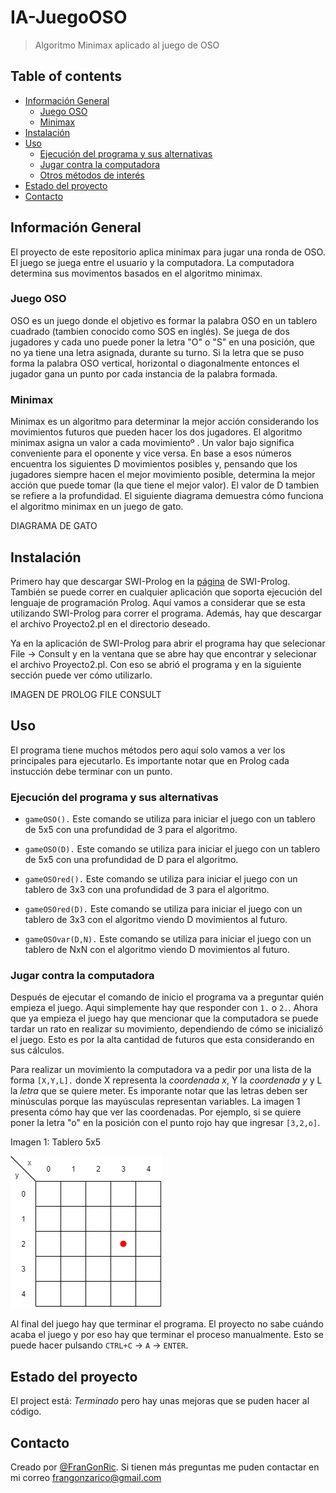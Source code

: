 # IA-JuegoOSO
 > Algoritmo Minimax aplicado al juego de OSO

## Table of contents
* [Información General](#información-general)
  * [Juego OSO](#juego-oso)
  * [Minimax](#minimax)
* [Instalación](#instalación)
* [Uso](#uso)
  * [Ejecución del programa y sus alternativas](#ejecución-del-programa-y-sus-alternativas)
  * [Jugar contra la computadora](#jugar-contra-la-computadora)
  * [Otros métodos de interés](#otros-métodos-de-interés)
* [Estado del proyecto](#estado-del-proyecto)
* [Contacto](#contacto)

## Información General
El proyecto de este repositorio aplica minimax para jugar una ronda de OSO. El juego se juega entre el usuario y la computadora. La computadora determina sus movimentos basados en el algoritmo minimax. 

### Juego OSO
OSO es un juego donde el objetivo es formar la palabra OSO en un tablero cuadrado (tambien conocido como SOS en inglés). Se juega de dos jugadores y cada uno puede poner la letra "O" o "S" en una posición, que no ya tiene una letra asignada, durante su turno. Si la letra que se puso forma la palabra OSO vertical, horizontal o diagonalmente entonces el jugador gana un punto por cada instancia de la palabra formada. 

### Minimax
Minimax es un algoritmo para determinar la mejor acción considerando los movimientos futuros que pueden hacer los dos jugadores. El algoritmo minimax asigna un valor a cada movimientoº . Un valor bajo significa conveniente para el oponente y vice versa. En base a esos números encuentra los siguientes D movimientos posibles y, pensando que los jugadores siempre hacen el mejor movimiento posible, determina la mejor acción que puede tomar (la que tiene el mejor valor). El valor de D tambien se refiere a la profundidad. El siguiente diagrama demuestra cómo funciona el algoritmo minimax en un juego de gato.

DIAGRAMA DE GATO

## Instalación
Primero hay que descargar SWI-Prolog en la [página](https://www.swi-prolog.org/download/stable) de SWI-Prolog. También se puede correr en cualquier aplicación que soporta ejecución del lenguaje de programación Prolog. Aquí vamos a considerar que se esta utilizando SWI-Prolog para correr el programa. Además, hay que descargar el archivo Proyecto2.pl en el directorio deseado.

Ya en la aplicación de SWI-Prolog para abrir el programa hay que selecionar File -> Consult y en la ventana que se abre hay que encontrar y selecionar el archivo Proyecto2.pl. Con eso se abrió el programa y en la siguiente sección puede ver cómo utilizarlo.

IMAGEN DE PROLOG FILE CONSULT

## Uso
El programa tiene muchos métodos pero aquí solo vamos a ver los principales para ejecutarlo. Es importante notar que en Prolog cada instucción debe terminar con un punto.

### Ejecución del programa y sus alternativas

* `gameOSO().` Este comando se utiliza para iniciar el juego con un tablero de 5x5 con una profundidad de 3 para el algoritmo.

* `gameOSO(D).` Este comando se utiliza para iniciar el juego con un tablero de 5x5 con una profundidad de D para el algoritmo.

* `gameOSOred().` Este comando se utiliza para iniciar el juego con un tablero de 3x3 con una profundidad de 3 para el algoritmo.

* `gameOSOred(D).` Este comando se utiliza para iniciar el juego con un tablero de 3x3 con el algoritmo viendo D movimientos al futuro.

* `gameOSOvar(D,N).` Este comando se utiliza para iniciar el juego con un tablero de NxN con el algoritmo viendo D movimientos al futuro.

### Jugar contra la computadora
Después de ejecutar el comando de inicio el programa va a preguntar quién empieza el juego. Aqui simplemente hay que responder con `1.` o `2.`. Ahora que ya empieza el juego hay que mencionar que la computadora se puede tardar un rato en realizar su movimiento, dependiendo de cómo se inicializó el juego. Esto es por la alta cantidad de futuros que esta considerando en sus cálculos. 

Para realizar un movimiento la computadora va a pedir por una lista de la forma `[X,Y,L].` donde X representa la *coordenada x*, Y la *coordenada y* y L la *letra* que se quiere meter. Es imporante notar que las letras deben ser minúsculas porque las mayúsculas representan variables. La imagen 1 presenta cómo hay que ver las coordenadas. Por ejemplo, si se quiere poner la letra "o" en la posición con el punto rojo hay que ingresar `[3,2,o]`.

Imagen 1: Tablero 5x5

![Tablero 5x5](img/imgTablero5x5.png)

Al final del juego hay que terminar el programa. El proyecto no sabe cuándo acaba el juego y por eso hay que terminar el proceso manualmente. Esto se puede hacer pulsando `CTRL+C` -> `A` -> `ENTER`.

## Estado del proyecto
El project está: _Terminado_ pero hay unas mejoras que se puden hacer al código.

## Contacto
Creado por [@FranGonRic](https://github.com/FranGonRic). Si tienen más preguntas me puden contactar en mi correo frangonzarico@gmail.com
